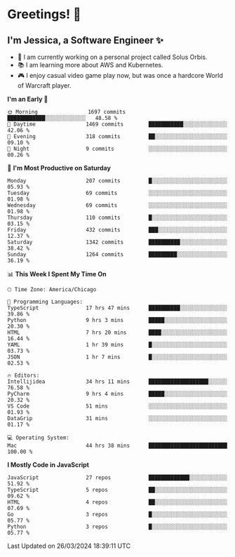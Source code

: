 # Greetings! 🧠

## I'm Jessica, a Software Engineer :sparkles:

- 🌟 I am currently working on a personal project called Solus Orbis.
- 📚 I am learning more about AWS and Kubernetes.
- 🎮 I enjoy casual video game play now, but was once a hardcore World of Warcraft player.

<!--START_SECTION:waka-->
**I'm an Early 🐤** 

```text
🌞 Morning                1697 commits        ████████████░░░░░░░░░░░░░   48.58 % 
🌆 Daytime                1469 commits        ███████████░░░░░░░░░░░░░░   42.06 % 
🌃 Evening                318 commits         ██░░░░░░░░░░░░░░░░░░░░░░░   09.10 % 
🌙 Night                  9 commits           ░░░░░░░░░░░░░░░░░░░░░░░░░   00.26 % 
```
📅 **I'm Most Productive on Saturday** 

```text
Monday                   207 commits         █░░░░░░░░░░░░░░░░░░░░░░░░   05.93 % 
Tuesday                  69 commits          ░░░░░░░░░░░░░░░░░░░░░░░░░   01.98 % 
Wednesday                69 commits          ░░░░░░░░░░░░░░░░░░░░░░░░░   01.98 % 
Thursday                 110 commits         █░░░░░░░░░░░░░░░░░░░░░░░░   03.15 % 
Friday                   432 commits         ███░░░░░░░░░░░░░░░░░░░░░░   12.37 % 
Saturday                 1342 commits        ██████████░░░░░░░░░░░░░░░   38.42 % 
Sunday                   1264 commits        █████████░░░░░░░░░░░░░░░░   36.19 % 
```


📊 **This Week I Spent My Time On** 

```text
🕑︎ Time Zone: America/Chicago

💬 Programming Languages: 
TypeScript               17 hrs 47 mins      ██████████░░░░░░░░░░░░░░░   39.86 % 
Python                   9 hrs 3 mins        █████░░░░░░░░░░░░░░░░░░░░   20.30 % 
HTML                     7 hrs 20 mins       ████░░░░░░░░░░░░░░░░░░░░░   16.44 % 
YAML                     1 hr 39 mins        █░░░░░░░░░░░░░░░░░░░░░░░░   03.73 % 
JSON                     1 hr 7 mins         █░░░░░░░░░░░░░░░░░░░░░░░░   02.53 % 

🔥 Editors: 
Intellijidea             34 hrs 11 mins      ███████████████████░░░░░░   76.58 % 
PyCharm                  9 hrs 4 mins        █████░░░░░░░░░░░░░░░░░░░░   20.32 % 
VS Code                  51 mins             ░░░░░░░░░░░░░░░░░░░░░░░░░   01.93 % 
DataGrip                 31 mins             ░░░░░░░░░░░░░░░░░░░░░░░░░   01.17 % 

💻 Operating System: 
Mac                      44 hrs 38 mins      █████████████████████████   100.00 % 
```

**I Mostly Code in JavaScript** 

```text
JavaScript               27 repos            █████████████░░░░░░░░░░░░   51.92 % 
TypeScript               5 repos             ██░░░░░░░░░░░░░░░░░░░░░░░   09.62 % 
HTML                     4 repos             ██░░░░░░░░░░░░░░░░░░░░░░░   07.69 % 
Go                       3 repos             █░░░░░░░░░░░░░░░░░░░░░░░░   05.77 % 
Python                   3 repos             █░░░░░░░░░░░░░░░░░░░░░░░░   05.77 % 
```




 Last Updated on 26/03/2024 18:39:11 UTC
<!--END_SECTION:waka-->

<!--
**jessikuh/jessikuh** is a ✨ _special_ ✨ repository because its `README.md` (this file) appears on your GitHub profile.

Here are some ideas to get you started:

- 🔭 I’m currently working on ...
- 🌱 I’m currently learning ...
- 👯 I’m looking to collaborate on ...
- 🤔 I’m looking for help with ...
- 💬 Ask me about ...
- 📫 How to reach me: ...
- 😄 Pronouns: ...
- ⚡ Fun fact: ...
-->
